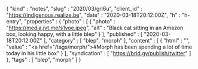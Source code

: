 {
  "kind" : "notes",
  "slug" : "2020/03/grl6u",
  "client_id" : "https://indigenous.realize.be",
  "date" : "2020-03-18T20:12:00Z",
  "h" : "h-entry",
  "properties" : {
    "photo" : [ {
      "photo" : "https://media.jvt.me/s1voe.jpeg",
      "alt" : "Black cat sitting in an Amazon box, looking happy, with a little blep"
    } ],
    "published" : [ "2020-03-18T20:12:00Z" ],
    "category" : [ "blep", "morph" ],
    "content" : [ {
      "html" : "",
      "value" : "<a href=\"/tags/morph/\">#Morph</a> has been spending a lot of time today in his little box"
    } ],
    "syndication" : [ "https://brid.gy/publish/twitter" ]
  },
  "tags" : [ "blep", "morph" ]
}
